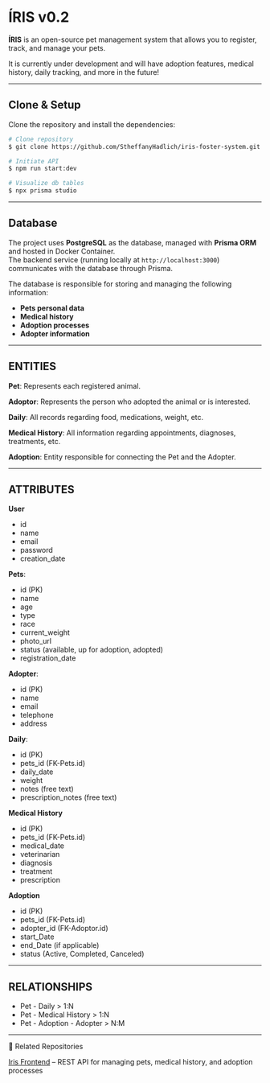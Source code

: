 # ÍRIS v0.2

**ÍRIS** is an open-source pet management system that allows you to register, track, and manage your pets.

It is currently under development and will have adoption features, medical history, daily tracking, and more in the future!

---

## Clone & Setup

Clone the repository and install the dependencies:

```bash
# Clone repository
$ git clone https://github.com/StheffanyHadlich/iris-foster-system.git

# Initiate API
$ npm run start:dev

# Visualize db tables
$ npx prisma studio
```
---

## Database

The project uses **PostgreSQL** as the database, managed with **Prisma ORM** and hosted in Docker Container.  
The backend service (running locally at `http://localhost:3000`) communicates with the database through Prisma.  

The database is responsible for storing and managing the following information:
- **Pets personal data**  
- **Medical history**  
- **Adoption processes**  
- **Adopter information**

---

## ENTITIES

**Pet**: Represents each registered animal.

**Adoptor**: Represents the person who adopted the animal or is interested.

**Daily**: All records regarding food, medications, weight, etc.

**Medical History**: All information regarding appointments, diagnoses, treatments, etc.

**Adoption**: Entity responsible for connecting the Pet and the Adopter.

---

## ATTRIBUTES

**User**
* id
* name
* email
* password
* creation_date

**Pets**:
* id (PK)
* name
* age
* type
* race
* current_weight
* photo_url
* status (available, up for adoption, adopted)
* registration_date

**Adopter**:
* id (PK)
* name
* email
* telephone
* address

**Daily**:

* id (PK)
* pets_id (FK-Pets.id)
* daily_date
* weight
* notes (free text)
* prescription_notes (free text)

**Medical History**
* id (PK)
* pets_id (FK-Pets.id)
* medical_date
* veterinarian
* diagnosis
* treatment
* prescription

**Adoption**
* id (PK)
* pets_id (FK-Pets.id)
* adopter_id (FK-Adoptor.id)
* start_Date
* end_Date (if applicable)
* status (Active, Completed, Canceled)

---

## RELATIONSHIPS
* Pet - Daily > 1:N
* Pet - Medical History > 1:N
* Pet - Adoption - Adopter > N:M

---

📌 Related Repositories

[Iris Frontend](https://github.com/StheffanyHadlich/iris-frontend) – REST API for managing pets, medical history, and adoption processes
